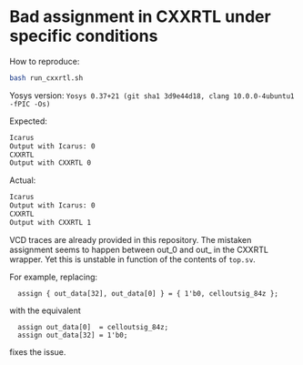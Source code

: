 # Bad assignment in CXXRTL under specific conditions

How to reproduce:
```bash
bash run_cxxrtl.sh
```

Yosys version: `Yosys 0.37+21 (git sha1 3d9e44d18, clang 10.0.0-4ubuntu1 -fPIC -Os)`

Expected:
```bash
Icarus
Output with Icarus: 0
CXXRTL
Output with CXXRTL 0
```

Actual:
```bash
Icarus
Output with Icarus: 0
CXXRTL
Output with CXXRTL 1
```

VCD traces are already provided in this repository.
The mistaken assignment seems to happen between out_0 and out_ in the CXXRTL wrapper.
Yet this is unstable in function of the contents of `top.sv`.

For example, replacing:
```
  assign { out_data[32], out_data[0] } = { 1'b0, celloutsig_84z };
```

with the equivalent
```
  assign out_data[0]  = celloutsig_84z;
  assign out_data[32] = 1'b0;
```

fixes the issue.
